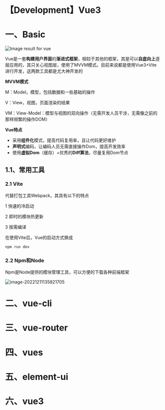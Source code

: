 # 【Development】Vue3

# 一、Basic

![Image result for vue](https://tse4-mm.cn.bing.net/th/id/OIP-C.KGmP9o0pskxMJvi9FLXeIgHaEB?w=278&h=180&c=7&r=0&o=5&dpr=1.3&pid=1.7)

Vue是一套**构建用户界面**的**渐进式框架**，相较于其他的框架，其是可以**自底向上**逐层应用的，其只关心视图层，使用了MVVM模式。目前来说都是使用Vue3+Vite进行开发，这两款工具都是尤大神开发的



**MVVM模式**

M：Model，模型，包括数据和一些基础的操作

V：View，视图，页面渲染的结果

VM：View-Model：模型与视图的双向操作（无需开发人员干涉，无需像之前的那样频繁的操作DOM）



**Vue特点**

- 采用**组件化**模式，提高代码复用率，且让代码更好维护
- **声明式**编码，让编码人员无需直接操作Dom，提高开发效率
- 使用**虚拟Dom**（缓存）+优秀的**Diff算法**，尽量复用Dom节点



## 1.1、常用工具

### 2.1 **Vite**

代替打包工具Webpack，其具有以下的特点

1 快速的冷启动

2 即时的模块热更新

3 按需编译

在使用Vite后，Vue的启动方式换成

```bash
npm run dev
```



### 2.2 **Npm和Node**

Npm是Node提供的模块管理工具，可以方便的下载各种前端框架

![image-20221211135821705](https://aaron-images-bed.oss-cn-hangzhou.aliyuncs.com/Typora/image-20221211135821705.png)





































































# 二、vue-cli

# 三、vue-router

# 四、vues

# 五、element-ui

# 六、vue3



